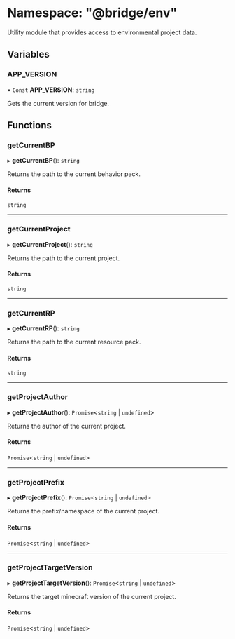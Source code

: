 # Namespace: "@bridge/env"

Utility module that provides access to environmental project data.

## Variables

### APP\_VERSION

• `Const` **APP\_VERSION**: `string`

Gets the current version for bridge.

## Functions

### getCurrentBP

▸ **getCurrentBP**(): `string`

Returns the path to the current behavior pack.

#### Returns

`string`

___

### getCurrentProject

▸ **getCurrentProject**(): `string`

Returns the path to the current project.

#### Returns

`string`

___

### getCurrentRP

▸ **getCurrentRP**(): `string`

Returns the path to the current resource pack.

#### Returns

`string`

___

### getProjectAuthor

▸ **getProjectAuthor**(): `Promise`<`string` \| `undefined`\>

Returns the author of the current project.

#### Returns

`Promise`<`string` \| `undefined`\>

___

### getProjectPrefix

▸ **getProjectPrefix**(): `Promise`<`string` \| `undefined`\>

Returns the prefix/namespace of the current project.

#### Returns

`Promise`<`string` \| `undefined`\>

___

### getProjectTargetVersion

▸ **getProjectTargetVersion**(): `Promise`<`string` \| `undefined`\>

Returns the target minecraft version of the current project.

#### Returns

`Promise`<`string` \| `undefined`\>
